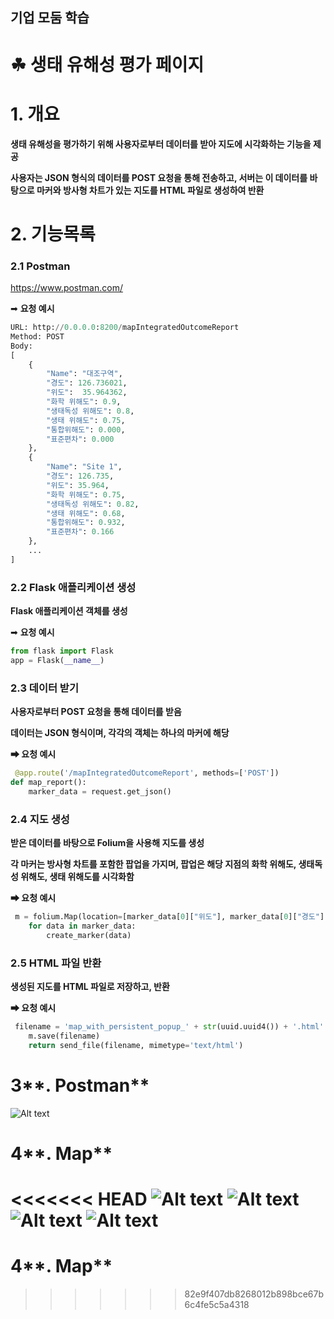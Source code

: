 ## 기업 모둠 학습
# ☘ 생태 유해성 평가 페이지
# **1. 개요**

**생태 유해성을 평가하기 위해 사용자로부터 데이터를 받아 지도에 시각화하는 기능을 제공**

**사용자는 JSON 형식의 데이터를 POST 요청을 통해 전송하고, 서버는 이 데이터를 바탕으로 마커와 방사형 차트가 있는 지도를 HTML 파일로 생성하여 반환**

# **2. 기능목록**

### ****2.1 Postman****

https://www.postman.com/

➡ **요청 예시**

```python
URL: http://0.0.0.0:8200/mapIntegratedOutcomeReport
Method: POST
Body:
[
    {
        "Name": "대조구역",
        "경도": 126.736021,
        "위도":  35.964362,
        "화학 위해도": 0.9,
        "생태독성 위해도": 0.8,
        "생태 위해도": 0.75,
        "통합위해도": 0.000,
        "표준편차": 0.000
    },
    {
        "Name": "Site 1",
        "경도": 126.735,
        "위도": 35.964,
        "화학 위해도": 0.75,
        "생태독성 위해도": 0.82,
        "생태 위해도": 0.68,
        "통합위해도": 0.932,
        "표준편차": 0.166
    },
    ...
]
```

### **2.2 Flask 애플리케이션 생성**

**Flask 애플리케이션 객체를 생성**

➡ **요청 예시**

```python
from flask import Flask
app = Flask(__name__)
```

### **2.3 데이터 받기**

**사용자로부터 POST 요청을 통해 데이터를 받음** 

**데이터는 JSON 형식이며, 각각의 객체는 하나의 마커에 해당**

**➡ 요청 예시**

```python
 @app.route('/mapIntegratedOutcomeReport', methods=['POST'])
def map_report():
    marker_data = request.get_json()
```

### ****2.4 지도 생성****

**받은 데이터를 바탕으로 Folium을 사용해 지도를 생성**

**각 마커는 방사형 차트를 포함한 팝업을 가지며, 팝업은 해당 지점의 화학 위해도, 생태독성 위해도, 생태 위해도를 시각화함** 

**➡ 요청 예시**

```python
 m = folium.Map(location=[marker_data[0]["위도"], marker_data[0]["경도"]], zoom_start=21)
    for data in marker_data:
        create_marker(data)
```

### **2.5 HTML 파일 반환**

**생성된 지도를 HTML 파일로 저장하고, 반환** 

**➡ 요청 예시** 

```python
 filename = 'map_with_persistent_popup_' + str(uuid.uuid4()) + '.html'
    m.save(filename)
    return send_file(filename, mimetype='text/html')
```

# 3**. Postman**

![Alt text](5.PNG)

# 4**. Map**

<<<<<<< HEAD
![Alt text](1.PNG) ![Alt text](2.PNG) ![Alt text](3.PNG) ![Alt text](4.PNG)
=======

# 4**. Map**
>>>>>>> 82e9f407db8268012b898bce67b6c4fe5c5a4318
